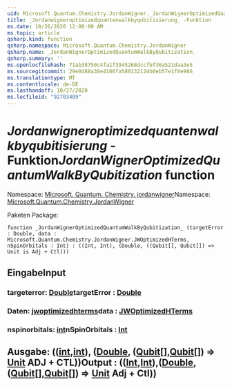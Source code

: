 ```yaml
---
uid: Microsoft.Quantum.Chemistry.JordanWigner._JordanWignerOptimizedQuantumWalkByQubitization_
title: _Jordanwigneroptimizedquantenwalkbyqubitisierung_ -Funktion
ms.date: 10/26/2020 12:00:00 AM
ms.topic: article
qsharp.kind: function
qsharp.namespace: Microsoft.Quantum.Chemistry.JordanWigner
qsharp.name: _JordanWignerOptimizedQuantumWalkByQubitization_
qsharp.summary: ''
ms.openlocfilehash: 71ab38750c4fa1f3945268dccfbf36a521daa3e5
ms.sourcegitcommit: 29e0d88a30e4166fa580132124b0eb57e1f0e986
ms.translationtype: MT
ms.contentlocale: de-DE
ms.lasthandoff: 10/27/2020
ms.locfileid: "92703409"
---
```

# <a name="_jordanwigneroptimizedquantumwalkbyqubitization_-function"></a><span data-ttu-id="9ea76-102">_Jordanwigneroptimizedquantenwalkbyqubitisierung_ -Funktion</span><span class="sxs-lookup"><span data-stu-id="9ea76-102">_JordanWignerOptimizedQuantumWalkByQubitization_ function</span></span>

<span data-ttu-id="9ea76-103">Namespace: [Microsoft. Quantum. Chemistry. jordanwigner](xref:Microsoft.Quantum.Chemistry.JordanWigner)</span><span class="sxs-lookup"><span data-stu-id="9ea76-103">Namespace: [Microsoft.Quantum.Chemistry.JordanWigner](xref:Microsoft.Quantum.Chemistry.JordanWigner)</span></span>

<span data-ttu-id="9ea76-104">Paketen [](https://nuget.org/packages/)</span><span class="sxs-lookup"><span data-stu-id="9ea76-104">Package: [](https://nuget.org/packages/)</span></span>




```qsharp
function _JordanWignerOptimizedQuantumWalkByQubitization_ (targetError : Double, data : Microsoft.Quantum.Chemistry.JordanWigner.JWOptimizedHTerms, nSpinOrbitals : Int) : ((Int, Int), (Double, ((Qubit[], Qubit[]) => Unit is Adj + Ctl)))
```


## <a name="input"></a><span data-ttu-id="9ea76-105">Eingabe</span><span class="sxs-lookup"><span data-stu-id="9ea76-105">Input</span></span>

### <a name="targeterror--double"></a><span data-ttu-id="9ea76-106">targeterror: [Double](xref:microsoft.quantum.lang-ref.double)</span><span class="sxs-lookup"><span data-stu-id="9ea76-106">targetError : [Double](xref:microsoft.quantum.lang-ref.double)</span></span>




### <a name="data--jwoptimizedhterms"></a><span data-ttu-id="9ea76-107">Daten: [jwoptimizedhterms](xref:Microsoft.Quantum.Chemistry.JordanWigner.JWOptimizedHTerms)</span><span class="sxs-lookup"><span data-stu-id="9ea76-107">data : [JWOptimizedHTerms](xref:Microsoft.Quantum.Chemistry.JordanWigner.JWOptimizedHTerms)</span></span>




### <a name="nspinorbitals--int"></a><span data-ttu-id="9ea76-108">nspinorbitals: [int](xref:microsoft.quantum.lang-ref.int)</span><span class="sxs-lookup"><span data-stu-id="9ea76-108">nSpinOrbitals : [Int](xref:microsoft.quantum.lang-ref.int)</span></span>





## <a name="output--intintdoublequbitqubit--unit-adj--ctl"></a><span data-ttu-id="9ea76-109">Ausgabe: (([int](xref:microsoft.quantum.lang-ref.int),[int](xref:microsoft.quantum.lang-ref.int)), ([Double](xref:microsoft.quantum.lang-ref.double), ([Qubit](xref:microsoft.quantum.lang-ref.qubit)[],[Qubit](xref:microsoft.quantum.lang-ref.qubit)[]) => [Unit](xref:microsoft.quantum.lang-ref.unit) ADJ + CTL))</span><span class="sxs-lookup"><span data-stu-id="9ea76-109">Output : (([Int](xref:microsoft.quantum.lang-ref.int),[Int](xref:microsoft.quantum.lang-ref.int)),([Double](xref:microsoft.quantum.lang-ref.double),([Qubit](xref:microsoft.quantum.lang-ref.qubit)[],[Qubit](xref:microsoft.quantum.lang-ref.qubit)[]) => [Unit](xref:microsoft.quantum.lang-ref.unit) Adj + Ctl))</span></span>

